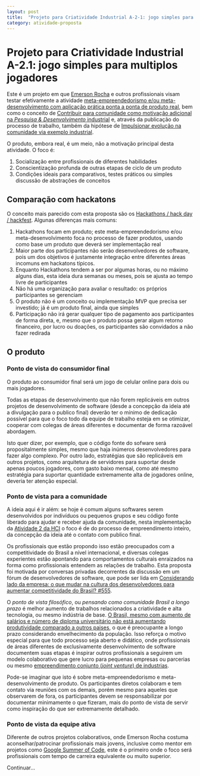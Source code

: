 ```yaml
---
layout: post
title:  "Projeto para Criatividade Industrial A-2-1: jogo simples para multiplos jogadores"
category: atividade-proposta
---
```


# Projeto para Criatividade Industrial A-2.1: jogo simples para multiplos jogadores
Este é um projeto em que [Emerson Rocha](https://github.com/fititnt) e outros
profissionais visam testar efetivamente a atividade [meta-empreendedorismo
e/ou meta-desenvolvimento com aplicação prática ponta a ponta de produto
real](meta-empreendedorismo-desenvolvimento-pratico.md), bem como o conceito de
[Contribuir para comunidade como motivação adicional na _Pesquisa & Desenvolvimento_ industrial](../../memetica/2/contribuir-comunidade-incentiva-ped.md) e, através da
publicação do processo de trabalho, também da hipótese de [Impulsionar evolução na comunidade via exemplo industrial](../../memetica/4/impulsionar-comunidade-pelo-exemplo-industrial.md).

O produto, embora real, é um meio, não a motivação principal desta atividade. O
foco é:

1. Socialização entre profissionais de diferentes habilidades
2. Conscientização profunda de outras etapas de ciclo de um produto
3. Condições ideais para comparativos, testes práticos ou simples discussão de
abstrações de conceitos

## Comparação com hackatons
O conceito mais parecido com esta proposta são os [Hackathons / hack day / hackfest](https://pt.wikipedia.org/wiki/Hackathon).
Algunas diferenças mais comuns:

1. Hackathons focam em produto; este meta-empreendedorismo e/ou
meta-desenvolvimento foca no processo de fazer produtos, usando como base um
produto que deverá ser implementação real
2. Maior parte dos participantes não serão desenvolvedores de software, pois
um dos objetivos é justamente integração entre diferentes áreas incomuns em
hackatons típicos.
3. Enquanto Hackathons tendem a ser por algumas horas, ou no máximo alguns dias,
esta ideia dura semanas ou meses, pois se ajusta ao tempo livre de participantes
4. Não há uma organização para avaliar o resultado: os próprios participantes se gerenciam
5. O produto não é um conceito ou implementação MVP que precisa ser investido;
já é um produto final, ainda que simples
6. Participação não irá gerar qualquer tipo de pagamento aos participantes de
forma direta, e, mesmo que o produto possa gerar algum retorno financeiro,
por lucro ou doações, os participantes são convidados a não fazer redirada

## O produto

### Ponto de vista do consumidor final
O produto ao consumidor final será um jogo de celular online para dois ou mais
jogadores.

Todas as etapas de desenvolvimento que não forem replicáveis em outros projetos
de desenvolvimento de software (desde a concepção da ideia até a divulgação 
para o publico final) deverão ter o mínimo de dedicação possível para que o foco
todo da equipe de trabalho esteja em se otimizar, cooperar com colegas de áreas
diferentes e documentar de forma razoável abordagem.

Isto quer dizer, por exemplo, que o código fonte do sofware será propositalmente
simples, mesmo que haja inúmeros desenvolvedores para fazer algo complexo. Por
outro lado, estratégias que são replicáveis em outros projetos, como arquitetura
de servidores para suportar desde apenas poucos jogadores, com gasto baixo
mensal, como até mesmo estratégia para suportar quantidade extremamente alta de
jogadores online, deveria ter atenção especial.

### Ponto de vista para a comunidade
A ideia aqui é ir além: se hoje é comum alguns softwares serem desenvolvidos por
indivíduos ou pequenos grupos e seu código fonte liberado para ajudar e receber
ajuda da comunidade, nesta implementação da [Atividade 2 da HCI](meta-empreendedorismo-desenvolvimento-pratico.md)
o foco é de do processo de empreendimento inteiro, da concepção da ideia até
o contato com publico final.

Os profissionais que estão propondo isso estão preocupados com a competitividade do
Brasil a nível internacional, e diversas colegas experientes estão apontando
para comportamentos culturais enraizados na forma como profissionais entendem as
relações de trabalho. Esta proposta foi motivada por conversas privadas
decorrentes da discussão em um fórum de desenvolvedores de software, que pode
ser lida em [Considerando lado da empresa: o que mudar na cultura dos
desenvolvedores para aumentar competitividade do Brasil? #555](https://github.com/frontendbr/forum/issues/555).

O _ponto de vista filosófico_, ou _pensando como comunidade Brasil a longo
prazo_ é melhor aumento de trabalhos relacionados a criatividade e alta tecnologia, ou
mesmo indústria de base. [O Brasil, mesmo com aumento de salários e número de
diploma universitário não está aumentando produtividade comparado a outros
paises](https://github.com/frontendbr/forum/issues/543#issuecomment-297220525),
o que é preocupante a longo prazo considerando envelhecimento da população. Isso
reforça o motivo especial para que todo processo seja aberto e didático, onde
profissionais de áreas diferentes de exclusivamente desenvolvimento de software
documentem suas etapas é inspirar outros profissionais a seguirem um modelo
colaborativo que gere lucro para pequenas empresas ou parcerias ou mesmo
[empreendimento conjunto (_joint venture_) de industrias](../../memetica/empreendimento-conjunto.md).

Pode-se imaginar que isto é sobre meta-empreendedorismo e meta-desenvolvimento
de produto. Os participantes diretos colaboram e tem contato via reuniões com
os demais, porém mesmo para aqueles que observarem de fora, os participantes
devem se responsabilizar por documentar minimamente o que fizeram, mais do
ponto de vista de servir como inspiração do que ser extremamente detalhado.

### Ponto de vista da equipe ativa
Diferente de outros projetos colaborativos, onde Emerson Rocha costuma
aconselhar/patrocinar profissionais mais jovens, inclusive como mentor
em projetos como [Google Summer of
Code](https://developers.google.com/open-source/gsoc/), este é o primeiro onde
o foco será profissionais com tempo de carreira equivalente ou muito superior.

Continuar...

<!--
## O produto (para a equipe que faz parte)
O jogo simples desenvolvido  não deve ser um [Produto Mínimo Viável](https://pt.wikipedia.org/wiki/Produto_vi%C3%A1vel_m%C3%ADnimo)
que pode passar por melhorias: ele idealmente deve ser o produto final. Este
projeto deve ter _um fim_, onde pessoas envolvidas em todas as etapas devem
documentar, ainda que em forma de simples, como fez seu trabalho





O desenvolvimento de
código seja o mais
simples possível (_do ponto de vista de linhas de código_) e, ainda assim,
o possível resultado final tenda a ser algo jogável e funcional.






## Dos participantes convidados ativos
-->